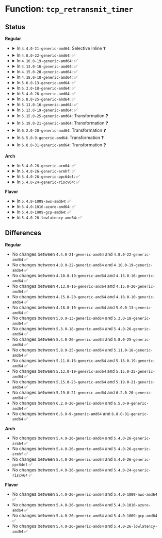 # Function: <code>tcp_retransmit_timer</code>

## Status
<b>Regular</b>
<ul>
<li>
<details>
<summary>In <code>4.4.0-21-generic-amd64</code>: Selective Inline ❓</summary>

```c
void tcp_retransmit_timer(struct sock * sk)
```

```json
{
  "name": "tcp_retransmit_timer",
  "collision_type": "Unique Global",
  "inline_type": "Selective",
  "funcs": [
    {
      "addr": 18446744071586684704,
      "name": "tcp_retransmit_timer",
      "external": true,
      "loc": "net/ipv4/tcp_timer.c:363",
      "file": "net/ipv4/tcp_timer.c",
      "inline": "not declared, inlined",
      "caller_inline": [],
      "caller_func": [
        "net/ipv4/tcp_timer.c:tcp_write_timer_handler",
        "net/ipv4/tcp_ipv4.c:tcp_v4_err"
      ]
    }
  ],
  "symbols": [
    {
      "addr": 18446744071586684704,
      "name": "tcp_retransmit_timer",
      "section": ".text",
      "bind": "STB_GLOBAL",
      "size": 1834
    }
  ]
}
```
</details>
</li>
<li>
<details>
<summary>In <code>4.8.0-22-generic-amd64</code>: ✅</summary>

```c
void tcp_retransmit_timer(struct sock * sk)
```

```json
{
  "name": "tcp_retransmit_timer",
  "collision_type": "Unique Global",
  "inline_type": "No",
  "funcs": [
    {
      "addr": 18446744071587131696,
      "name": "tcp_retransmit_timer",
      "external": true,
      "loc": "net/ipv4/tcp_timer.c:404",
      "file": "net/ipv4/tcp_timer.c",
      "inline": "seen, unknown",
      "caller_inline": [],
      "caller_func": [
        "net/ipv4/tcp_timer.c:tcp_write_timer_handler",
        "net/ipv4/tcp_ipv4.c:tcp_v4_err"
      ]
    }
  ],
  "symbols": [
    {
      "addr": 18446744071587131696,
      "name": "tcp_retransmit_timer",
      "section": ".text",
      "bind": "STB_GLOBAL",
      "size": 2074
    }
  ]
}
```
</details>
</li>
<li>
<details>
<summary>In <code>4.10.0-19-generic-amd64</code>: ✅</summary>

```c
void tcp_retransmit_timer(struct sock * sk)
```

```json
{
  "name": "tcp_retransmit_timer",
  "collision_type": "Unique Global",
  "inline_type": "No",
  "funcs": [
    {
      "addr": 18446744071587330160,
      "name": "tcp_retransmit_timer",
      "external": true,
      "loc": "net/ipv4/tcp_timer.c:409",
      "file": "net/ipv4/tcp_timer.c",
      "inline": "seen, unknown",
      "caller_inline": [],
      "caller_func": [
        "net/ipv4/tcp_timer.c:tcp_write_timer_handler",
        "net/ipv4/tcp_ipv4.c:tcp_v4_err"
      ]
    }
  ],
  "symbols": [
    {
      "addr": 18446744071587330160,
      "name": "tcp_retransmit_timer",
      "section": ".text",
      "bind": "STB_GLOBAL",
      "size": 2192
    }
  ]
}
```
</details>
</li>
<li>
<details>
<summary>In <code>4.13.0-16-generic-amd64</code>: ✅</summary>

```c
void tcp_retransmit_timer(struct sock * sk)
```

```json
{
  "name": "tcp_retransmit_timer",
  "collision_type": "Unique Global",
  "inline_type": "No",
  "funcs": [
    {
      "addr": 18446744071587462368,
      "name": "tcp_retransmit_timer",
      "external": true,
      "loc": "net/ipv4/tcp_timer.c:405",
      "file": "net/ipv4/tcp_timer.c",
      "inline": "seen, unknown",
      "caller_inline": [],
      "caller_func": [
        "net/ipv4/tcp_timer.c:tcp_write_timer_handler",
        "net/ipv4/tcp_ipv4.c:tcp_v4_err"
      ]
    }
  ],
  "symbols": [
    {
      "addr": 18446744071587462368,
      "name": "tcp_retransmit_timer",
      "section": ".text",
      "bind": "STB_GLOBAL",
      "size": 2246
    }
  ]
}
```
</details>
</li>
<li>
<details>
<summary>In <code>4.15.0-20-generic-amd64</code>: ✅</summary>

```c
void tcp_retransmit_timer(struct sock * sk)
```

```json
{
  "name": "tcp_retransmit_timer",
  "collision_type": "Unique Global",
  "inline_type": "No",
  "funcs": [
    {
      "addr": 18446744071587984416,
      "name": "tcp_retransmit_timer",
      "external": true,
      "loc": "net/ipv4/tcp_timer.c:413",
      "file": "net/ipv4/tcp_timer.c",
      "inline": "seen, unknown",
      "caller_inline": [],
      "caller_func": [
        "net/ipv4/tcp_timer.c:tcp_write_timer_handler",
        "net/ipv4/tcp_ipv4.c:tcp_v4_err"
      ]
    }
  ],
  "symbols": [
    {
      "addr": 18446744071587984416,
      "name": "tcp_retransmit_timer",
      "section": ".text",
      "bind": "STB_GLOBAL",
      "size": 2234
    }
  ]
}
```
</details>
</li>
<li>
<details>
<summary>In <code>4.18.0-10-generic-amd64</code>: ✅</summary>

```c
void tcp_retransmit_timer(struct sock * sk)
```

```json
{
  "name": "tcp_retransmit_timer",
  "collision_type": "Unique Global",
  "inline_type": "No",
  "funcs": [
    {
      "addr": 18446744071588334976,
      "name": "tcp_retransmit_timer",
      "external": true,
      "loc": "net/ipv4/tcp_timer.c:405",
      "file": "net/ipv4/tcp_timer.c",
      "inline": "seen, unknown",
      "caller_inline": [],
      "caller_func": [
        "net/ipv4/tcp_timer.c:tcp_write_timer_handler",
        "net/ipv4/tcp_ipv4.c:tcp_v4_err"
      ]
    }
  ],
  "symbols": [
    {
      "addr": 18446744071588334976,
      "name": "tcp_retransmit_timer",
      "section": ".text",
      "bind": "STB_GLOBAL",
      "size": 2332
    }
  ]
}
```
</details>
</li>
<li>
<details>
<summary>In <code>5.0.0-13-generic-amd64</code>: ✅</summary>

```c
void tcp_retransmit_timer(struct sock * sk)
```

```json
{
  "name": "tcp_retransmit_timer",
  "collision_type": "Unique Global",
  "inline_type": "No",
  "funcs": [
    {
      "addr": 18446744071588524176,
      "name": "tcp_retransmit_timer",
      "external": true,
      "loc": "net/ipv4/tcp_timer.c:431",
      "file": "net/ipv4/tcp_timer.c",
      "inline": "seen, unknown",
      "caller_inline": [],
      "caller_func": [
        "net/ipv4/tcp_timer.c:tcp_write_timer_handler",
        "net/ipv4/tcp_ipv4.c:tcp_v4_err"
      ]
    }
  ],
  "symbols": [
    {
      "addr": 18446744071588524176,
      "name": "tcp_retransmit_timer",
      "section": ".text",
      "bind": "STB_GLOBAL",
      "size": 2594
    }
  ]
}
```
</details>
</li>
<li>
<details>
<summary>In <code>5.3.0-18-generic-amd64</code>: ✅</summary>

```c
void tcp_retransmit_timer(struct sock * sk)
```

```json
{
  "name": "tcp_retransmit_timer",
  "collision_type": "Unique Global",
  "inline_type": "No",
  "funcs": [
    {
      "addr": 18446744071588934688,
      "name": "tcp_retransmit_timer",
      "external": true,
      "loc": "net/ipv4/tcp_timer.c:427",
      "file": "net/ipv4/tcp_timer.c",
      "inline": "seen, unknown",
      "caller_inline": [],
      "caller_func": [
        "net/ipv4/tcp_timer.c:tcp_write_timer_handler",
        "net/ipv4/tcp_ipv4.c:tcp_v4_err"
      ]
    }
  ],
  "symbols": [
    {
      "addr": 18446744071588934688,
      "name": "tcp_retransmit_timer",
      "section": ".text",
      "bind": "STB_GLOBAL",
      "size": 2702
    }
  ]
}
```
</details>
</li>
<li>
<details>
<summary>In <code>5.4.0-26-generic-amd64</code>: ✅</summary>

```c
void tcp_retransmit_timer(struct sock * sk)
```

```json
{
  "name": "tcp_retransmit_timer",
  "collision_type": "Unique Global",
  "inline_type": "No",
  "funcs": [
    {
      "addr": 18446744071589158864,
      "name": "tcp_retransmit_timer",
      "external": true,
      "loc": "net/ipv4/tcp_timer.c:431",
      "file": "net/ipv4/tcp_timer.c",
      "inline": "seen, unknown",
      "caller_inline": [],
      "caller_func": [
        "net/ipv4/tcp_timer.c:tcp_write_timer_handler",
        "net/ipv4/tcp_ipv4.c:tcp_v4_err"
      ]
    }
  ],
  "symbols": [
    {
      "addr": 18446744071589158864,
      "name": "tcp_retransmit_timer",
      "section": ".text",
      "bind": "STB_GLOBAL",
      "size": 2718
    }
  ]
}
```
</details>
</li>
<li>
<details>
<summary>In <code>5.8.0-25-generic-amd64</code>: ✅</summary>

```c
void tcp_retransmit_timer(struct sock * sk)
```

```json
{
  "name": "tcp_retransmit_timer",
  "collision_type": "Unique Global",
  "inline_type": "No",
  "funcs": [
    {
      "addr": 18446744071590129392,
      "name": "tcp_retransmit_timer",
      "external": true,
      "loc": "net/ipv4/tcp_timer.c:437",
      "file": "net/ipv4/tcp_timer.c",
      "inline": "seen, unknown",
      "caller_inline": [],
      "caller_func": [
        "net/ipv4/tcp_timer.c:tcp_write_timer_handler"
      ]
    }
  ],
  "symbols": [
    {
      "addr": 18446744071590129392,
      "name": "tcp_retransmit_timer",
      "section": ".text",
      "bind": "STB_GLOBAL",
      "size": 1667
    }
  ]
}
```
</details>
</li>
<li>
<details>
<summary>In <code>5.11.0-16-generic-amd64</code>: ✅</summary>

```c
void tcp_retransmit_timer(struct sock * sk)
```

```json
{
  "name": "tcp_retransmit_timer",
  "collision_type": "Unique Global",
  "inline_type": "No",
  "funcs": [
    {
      "addr": 18446744071590177136,
      "name": "tcp_retransmit_timer",
      "external": true,
      "loc": "net/ipv4/tcp_timer.c:448",
      "file": "net/ipv4/tcp_timer.c",
      "inline": "seen, unknown",
      "caller_inline": [],
      "caller_func": [
        "net/ipv4/tcp_timer.c:tcp_write_timer_handler"
      ]
    }
  ],
  "symbols": [
    {
      "addr": 18446744071590177136,
      "name": "tcp_retransmit_timer",
      "section": ".text",
      "bind": "STB_GLOBAL",
      "size": 1661
    }
  ]
}
```
</details>
</li>
<li>
<details>
<summary>In <code>5.13.0-19-generic-amd64</code>: ✅</summary>

```c
void tcp_retransmit_timer(struct sock * sk)
```

```json
{
  "name": "tcp_retransmit_timer",
  "collision_type": "Unique Global",
  "inline_type": "No",
  "funcs": [
    {
      "addr": 18446744071590091536,
      "name": "tcp_retransmit_timer",
      "external": true,
      "loc": "net/ipv4/tcp_timer.c:448",
      "file": "net/ipv4/tcp_timer.c",
      "inline": "seen, unknown",
      "caller_inline": [],
      "caller_func": [
        "net/ipv4/tcp_timer.c:tcp_write_timer_handler"
      ]
    }
  ],
  "symbols": [
    {
      "addr": 18446744071590091536,
      "name": "tcp_retransmit_timer",
      "section": ".text",
      "bind": "STB_GLOBAL",
      "size": 1556
    }
  ]
}
```
</details>
</li>
<li>
<details>
<summary>In <code>5.15.0-25-generic-amd64</code>: Transformation ❓</summary>

```c
void tcp_retransmit_timer(struct sock * sk)
```

```json
{
  "name": "tcp_retransmit_timer",
  "collision_type": "Unique Global",
  "inline_type": "No",
  "funcs": [
    {
      "addr": 0,
      "name": "tcp_retransmit_timer",
      "external": true,
      "loc": "net/ipv4/tcp_timer.c:448",
      "file": "net/ipv4/tcp_timer.c",
      "inline": "seen, unknown",
      "caller_inline": [],
      "caller_func": [
        "net/ipv4/tcp_timer.c:tcp_write_timer_handler"
      ]
    }
  ],
  "symbols": [
    {
      "addr": 18446744071592719834,
      "name": "tcp_retransmit_timer.cold",
      "section": ".text",
      "bind": "STB_LOCAL",
      "size": 57
    },
    {
      "addr": 18446744071590866752,
      "name": "tcp_retransmit_timer",
      "section": ".text",
      "bind": "STB_GLOBAL",
      "size": 1565
    }
  ]
}
```
</details>
</li>
<li>
<details>
<summary>In <code>5.19.0-21-generic-amd64</code>: Transformation ❓</summary>

```c
void tcp_retransmit_timer(struct sock * sk)
```

```json
{
  "name": "tcp_retransmit_timer",
  "collision_type": "Unique Global",
  "inline_type": "No",
  "funcs": [
    {
      "addr": 0,
      "name": "tcp_retransmit_timer",
      "external": true,
      "loc": "net/ipv4/tcp_timer.c:452",
      "file": "net/ipv4/tcp_timer.c",
      "inline": "seen, unknown",
      "caller_inline": [],
      "caller_func": [
        "net/ipv4/tcp_timer.c:tcp_write_timer_handler"
      ]
    }
  ],
  "symbols": [
    {
      "addr": 18446744071594606227,
      "name": "tcp_retransmit_timer.cold",
      "section": ".text",
      "bind": "STB_LOCAL",
      "size": 58
    },
    {
      "addr": 18446744071592503408,
      "name": "tcp_retransmit_timer",
      "section": ".text",
      "bind": "STB_GLOBAL",
      "size": 1509
    }
  ]
}
```
</details>
</li>
<li>
<details>
<summary>In <code>6.2.0-20-generic-amd64</code>: Transformation ❓</summary>

```c
void tcp_retransmit_timer(struct sock * sk)
```

```json
{
  "name": "tcp_retransmit_timer",
  "collision_type": "Unique Global",
  "inline_type": "No",
  "funcs": [
    {
      "addr": 0,
      "name": "tcp_retransmit_timer",
      "external": true,
      "loc": "net/ipv4/tcp_timer.c:446",
      "file": "net/ipv4/tcp_timer.c",
      "inline": "seen, unknown",
      "caller_inline": [],
      "caller_func": []
    }
  ],
  "symbols": [
    {
      "addr": 18446744071596341490,
      "name": "tcp_retransmit_timer.cold",
      "section": ".text",
      "bind": "STB_LOCAL",
      "size": 67
    },
    {
      "addr": 18446744071594359504,
      "name": "tcp_retransmit_timer",
      "section": ".text",
      "bind": "STB_GLOBAL",
      "size": 1511
    }
  ]
}
```
</details>
</li>
<li>
<details>
<summary>In <code>6.5.0-9-generic-amd64</code>: Transformation ❓</summary>

```c
void tcp_retransmit_timer(struct sock * sk)
```

```json
{
  "name": "tcp_retransmit_timer",
  "collision_type": "Unique Global",
  "inline_type": "No",
  "funcs": [
    {
      "addr": 0,
      "name": "tcp_retransmit_timer",
      "external": true,
      "loc": "net/ipv4/tcp_timer.c:477",
      "file": "net/ipv4/tcp_timer.c",
      "inline": "seen, unknown",
      "caller_inline": [],
      "caller_func": []
    }
  ],
  "symbols": [
    {
      "addr": 18446744071596870781,
      "name": "tcp_retransmit_timer.cold",
      "section": ".text",
      "bind": "STB_LOCAL",
      "size": 53
    },
    {
      "addr": 18446744071594747472,
      "name": "tcp_retransmit_timer",
      "section": ".text",
      "bind": "STB_GLOBAL",
      "size": 1829
    }
  ]
}
```
</details>
</li>
<li>
<details>
<summary>In <code>6.8.0-31-generic-amd64</code>: Transformation ❓</summary>

```c
void tcp_retransmit_timer(struct sock * sk)
```

```json
{
  "name": "tcp_retransmit_timer",
  "collision_type": "Unique Global",
  "inline_type": "No",
  "funcs": [
    {
      "addr": 0,
      "name": "tcp_retransmit_timer",
      "external": true,
      "loc": "net/ipv4/tcp_timer.c:506",
      "file": "net/ipv4/tcp_timer.c",
      "inline": "seen, unknown",
      "caller_inline": [],
      "caller_func": []
    }
  ],
  "symbols": [
    {
      "addr": 18446744071597794385,
      "name": "tcp_retransmit_timer.cold",
      "section": ".text",
      "bind": "STB_LOCAL",
      "size": 53
    },
    {
      "addr": 18446744071595553232,
      "name": "tcp_retransmit_timer",
      "section": ".text",
      "bind": "STB_GLOBAL",
      "size": 2133
    }
  ]
}
```
</details>
</li>
</ul>
<b>Arch</b>
<ul>
<li>
<details>
<summary>In <code>5.4.0-26-generic-arm64</code>: ✅</summary>

```c
void tcp_retransmit_timer(struct sock * sk)
```

```json
{
  "name": "tcp_retransmit_timer",
  "collision_type": "Unique Global",
  "inline_type": "No",
  "funcs": [
    {
      "addr": 18446603336502775784,
      "name": "tcp_retransmit_timer",
      "external": true,
      "loc": "net/ipv4/tcp_timer.c:431",
      "file": "net/ipv4/tcp_timer.c",
      "inline": "seen, unknown",
      "caller_inline": [],
      "caller_func": [
        "net/ipv4/tcp_timer.c:tcp_write_timer_handler",
        "net/ipv4/tcp_ipv4.c:tcp_v4_err"
      ]
    }
  ],
  "symbols": [
    {
      "addr": 18446603336502775784,
      "name": "tcp_retransmit_timer",
      "section": ".text",
      "bind": "STB_GLOBAL",
      "size": 2344
    }
  ]
}
```
</details>
</li>
<li>
<details>
<summary>In <code>5.4.0-26-generic-armhf</code>: ✅</summary>

```c
void tcp_retransmit_timer(struct sock * sk)
```

```json
{
  "name": "tcp_retransmit_timer",
  "collision_type": "Unique Global",
  "inline_type": "No",
  "funcs": [
    {
      "addr": 3235479636,
      "name": "tcp_retransmit_timer",
      "external": true,
      "loc": "net/ipv4/tcp_timer.c:431",
      "file": "net/ipv4/tcp_timer.c",
      "inline": "seen, unknown",
      "caller_inline": [],
      "caller_func": [
        "net/ipv4/tcp_timer.c:tcp_write_timer_handler",
        "net/ipv4/tcp_ipv4.c:tcp_v4_err"
      ]
    }
  ],
  "symbols": [
    {
      "addr": 3235479636,
      "name": "tcp_retransmit_timer",
      "section": ".text",
      "bind": "STB_GLOBAL",
      "size": 2544
    }
  ]
}
```
</details>
</li>
<li>
<details>
<summary>In <code>5.4.0-26-generic-ppc64el</code>: ✅</summary>

```c
void tcp_retransmit_timer(struct sock * sk)
```

```json
{
  "name": "tcp_retransmit_timer",
  "collision_type": "Unique Global",
  "inline_type": "No",
  "funcs": [
    {
      "addr": 13835058055296410080,
      "name": "tcp_retransmit_timer",
      "external": true,
      "loc": "net/ipv4/tcp_timer.c:431",
      "file": "net/ipv4/tcp_timer.c",
      "inline": "seen, unknown",
      "caller_inline": [],
      "caller_func": [
        "net/ipv4/tcp_timer.c:tcp_write_timer_handler",
        "net/ipv4/tcp_ipv4.c:tcp_v4_err"
      ]
    }
  ],
  "symbols": [
    {
      "addr": 13835058055296410080,
      "name": "tcp_retransmit_timer",
      "section": ".text",
      "bind": "STB_GLOBAL",
      "size": 3024
    }
  ]
}
```
</details>
</li>
<li>
<details>
<summary>In <code>5.4.0-24-generic-riscv64</code>: ✅</summary>

```c
void tcp_retransmit_timer(struct sock * sk)
```

```json
{
  "name": "tcp_retransmit_timer",
  "collision_type": "Unique Global",
  "inline_type": "No",
  "funcs": [
    {
      "addr": 18446743936278896540,
      "name": "tcp_retransmit_timer",
      "external": true,
      "loc": "net/ipv4/tcp_timer.c:431",
      "file": "net/ipv4/tcp_timer.c",
      "inline": "seen, unknown",
      "caller_inline": [],
      "caller_func": [
        "net/ipv4/tcp_timer.c:tcp_write_timer_handler",
        "net/ipv4/tcp_ipv4.c:tcp_v4_err"
      ]
    }
  ],
  "symbols": [
    {
      "addr": 18446743936278896540,
      "name": "tcp_retransmit_timer",
      "section": ".text",
      "bind": "STB_GLOBAL",
      "size": 2156
    }
  ]
}
```
</details>
</li>
</ul>
<b>Flavor</b>
<ul>
<li>
<details>
<summary>In <code>5.4.0-1009-aws-amd64</code>: ✅</summary>

```c
void tcp_retransmit_timer(struct sock * sk)
```

```json
{
  "name": "tcp_retransmit_timer",
  "collision_type": "Unique Global",
  "inline_type": "No",
  "funcs": [
    {
      "addr": 18446744071588765248,
      "name": "tcp_retransmit_timer",
      "external": true,
      "loc": "net/ipv4/tcp_timer.c:431",
      "file": "net/ipv4/tcp_timer.c",
      "inline": "seen, unknown",
      "caller_inline": [],
      "caller_func": [
        "net/ipv4/tcp_timer.c:tcp_write_timer_handler",
        "net/ipv4/tcp_ipv4.c:tcp_v4_err"
      ]
    }
  ],
  "symbols": [
    {
      "addr": 18446744071588765248,
      "name": "tcp_retransmit_timer",
      "section": ".text",
      "bind": "STB_GLOBAL",
      "size": 2718
    }
  ]
}
```
</details>
</li>
<li>
<details>
<summary>In <code>5.4.0-1010-azure-amd64</code>: ✅</summary>

```c
void tcp_retransmit_timer(struct sock * sk)
```

```json
{
  "name": "tcp_retransmit_timer",
  "collision_type": "Unique Global",
  "inline_type": "No",
  "funcs": [
    {
      "addr": 18446744071588477184,
      "name": "tcp_retransmit_timer",
      "external": true,
      "loc": "net/ipv4/tcp_timer.c:431",
      "file": "net/ipv4/tcp_timer.c",
      "inline": "seen, unknown",
      "caller_inline": [],
      "caller_func": [
        "net/ipv4/tcp_timer.c:tcp_write_timer_handler",
        "net/ipv4/tcp_ipv4.c:tcp_v4_err"
      ]
    }
  ],
  "symbols": [
    {
      "addr": 18446744071588477184,
      "name": "tcp_retransmit_timer",
      "section": ".text",
      "bind": "STB_GLOBAL",
      "size": 2718
    }
  ]
}
```
</details>
</li>
<li>
<details>
<summary>In <code>5.4.0-1009-gcp-amd64</code>: ✅</summary>

```c
void tcp_retransmit_timer(struct sock * sk)
```

```json
{
  "name": "tcp_retransmit_timer",
  "collision_type": "Unique Global",
  "inline_type": "No",
  "funcs": [
    {
      "addr": 18446744071589201424,
      "name": "tcp_retransmit_timer",
      "external": true,
      "loc": "net/ipv4/tcp_timer.c:431",
      "file": "net/ipv4/tcp_timer.c",
      "inline": "seen, unknown",
      "caller_inline": [],
      "caller_func": [
        "net/ipv4/tcp_timer.c:tcp_write_timer_handler",
        "net/ipv4/tcp_ipv4.c:tcp_v4_err"
      ]
    }
  ],
  "symbols": [
    {
      "addr": 18446744071589201424,
      "name": "tcp_retransmit_timer",
      "section": ".text",
      "bind": "STB_GLOBAL",
      "size": 2718
    }
  ]
}
```
</details>
</li>
<li>
<details>
<summary>In <code>5.4.0-26-lowlatency-amd64</code>: ✅</summary>

```c
void tcp_retransmit_timer(struct sock * sk)
```

```json
{
  "name": "tcp_retransmit_timer",
  "collision_type": "Unique Global",
  "inline_type": "No",
  "funcs": [
    {
      "addr": 18446744071589241552,
      "name": "tcp_retransmit_timer",
      "external": true,
      "loc": "net/ipv4/tcp_timer.c:431",
      "file": "net/ipv4/tcp_timer.c",
      "inline": "seen, unknown",
      "caller_inline": [],
      "caller_func": [
        "net/ipv4/tcp_timer.c:tcp_write_timer_handler",
        "net/ipv4/tcp_ipv4.c:tcp_v4_err"
      ]
    }
  ],
  "symbols": [
    {
      "addr": 18446744071589241552,
      "name": "tcp_retransmit_timer",
      "section": ".text",
      "bind": "STB_GLOBAL",
      "size": 2721
    }
  ]
}
```
</details>
</li>
</ul>

## Differences
<b>Regular</b>
<ul>
<li>
No changes between <code>4.4.0-21-generic-amd64</code> and <code>4.8.0-22-generic-amd64</code> ✅
</li>
<li>
No changes between <code>4.8.0-22-generic-amd64</code> and <code>4.10.0-19-generic-amd64</code> ✅
</li>
<li>
No changes between <code>4.10.0-19-generic-amd64</code> and <code>4.13.0-16-generic-amd64</code> ✅
</li>
<li>
No changes between <code>4.13.0-16-generic-amd64</code> and <code>4.15.0-20-generic-amd64</code> ✅
</li>
<li>
No changes between <code>4.15.0-20-generic-amd64</code> and <code>4.18.0-10-generic-amd64</code> ✅
</li>
<li>
No changes between <code>4.18.0-10-generic-amd64</code> and <code>5.0.0-13-generic-amd64</code> ✅
</li>
<li>
No changes between <code>5.0.0-13-generic-amd64</code> and <code>5.3.0-18-generic-amd64</code> ✅
</li>
<li>
No changes between <code>5.3.0-18-generic-amd64</code> and <code>5.4.0-26-generic-amd64</code> ✅
</li>
<li>
No changes between <code>5.4.0-26-generic-amd64</code> and <code>5.8.0-25-generic-amd64</code> ✅
</li>
<li>
No changes between <code>5.8.0-25-generic-amd64</code> and <code>5.11.0-16-generic-amd64</code> ✅
</li>
<li>
No changes between <code>5.11.0-16-generic-amd64</code> and <code>5.13.0-19-generic-amd64</code> ✅
</li>
<li>
No changes between <code>5.13.0-19-generic-amd64</code> and <code>5.15.0-25-generic-amd64</code> ✅
</li>
<li>
No changes between <code>5.15.0-25-generic-amd64</code> and <code>5.19.0-21-generic-amd64</code> ✅
</li>
<li>
No changes between <code>5.19.0-21-generic-amd64</code> and <code>6.2.0-20-generic-amd64</code> ✅
</li>
<li>
No changes between <code>6.2.0-20-generic-amd64</code> and <code>6.5.0-9-generic-amd64</code> ✅
</li>
<li>
No changes between <code>6.5.0-9-generic-amd64</code> and <code>6.8.0-31-generic-amd64</code> ✅
</li>
</ul>
<b>Arch</b>
<ul>
<li>
No changes between <code>5.4.0-26-generic-amd64</code> and <code>5.4.0-26-generic-arm64</code> ✅
</li>
<li>
No changes between <code>5.4.0-26-generic-amd64</code> and <code>5.4.0-26-generic-armhf</code> ✅
</li>
<li>
No changes between <code>5.4.0-26-generic-amd64</code> and <code>5.4.0-26-generic-ppc64el</code> ✅
</li>
<li>
No changes between <code>5.4.0-26-generic-amd64</code> and <code>5.4.0-24-generic-riscv64</code> ✅
</li>
</ul>
<b>Flavor</b>
<ul>
<li>
No changes between <code>5.4.0-26-generic-amd64</code> and <code>5.4.0-1009-aws-amd64</code> ✅
</li>
<li>
No changes between <code>5.4.0-26-generic-amd64</code> and <code>5.4.0-1010-azure-amd64</code> ✅
</li>
<li>
No changes between <code>5.4.0-26-generic-amd64</code> and <code>5.4.0-1009-gcp-amd64</code> ✅
</li>
<li>
No changes between <code>5.4.0-26-generic-amd64</code> and <code>5.4.0-26-lowlatency-amd64</code> ✅
</li>
</ul>
